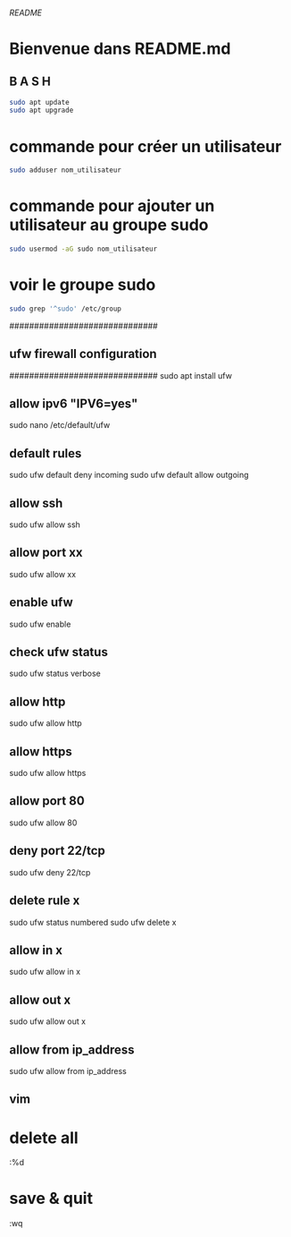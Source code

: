 ###### README

# Bienvenue dans README.md

## B A S H

````bash
sudo apt update
sudo apt upgrade
````

# commande pour créer un utilisateur
````bash
sudo adduser nom_utilisateur
````
# commande pour ajouter un utilisateur au groupe sudo
````bash
sudo usermod -aG sudo nom_utilisateur
````
# voir le groupe sudo
````bash
sudo grep '^sudo' /etc/group
````

##############################
## ufw firewall configuration ##
##############################
sudo apt install ufw

## allow ipv6 "IPV6=yes"
sudo nano /etc/default/ufw
## default rules
sudo ufw default deny incoming
sudo ufw default allow outgoing
## allow ssh
sudo ufw allow ssh
## allow port xx
sudo ufw allow xx
## enable ufw
sudo ufw enable
## check ufw status
sudo ufw status verbose
## allow http
sudo ufw allow http
## allow https
sudo ufw allow https
## allow port 80
sudo ufw allow 80
## deny port 22/tcp
sudo ufw deny 22/tcp
## delete rule x
sudo ufw status numbered
sudo ufw delete x

## allow in x
sudo ufw allow in x
## allow out x
sudo ufw allow out x

## allow from ip_address
sudo ufw allow from ip_address

## vim
# delete all
:%d
# save & quit
:wq

